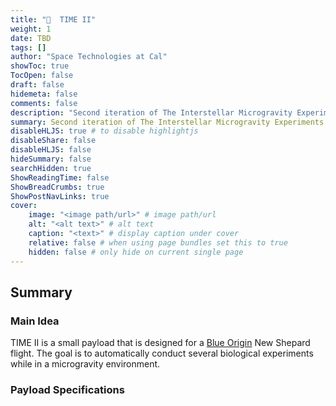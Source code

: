 ```yaml
---
title: "🚀  TIME II"
weight: 1
date: TBD
tags: []
author: "Space Technologies at Cal"
showToc: true
TocOpen: false
draft: false
hidemeta: false
comments: false
description: "Second iteration of The Interstellar Microgravity Experiments."
summary: Second iteration of The Interstellar Microgravity Experiments.
disableHLJS: true # to disable highlightjs
disableShare: false
disableHLJS: false
hideSummary: false
searchHidden: true
ShowReadingTime: false
ShowBreadCrumbs: true
ShowPostNavLinks: true
cover:
    image: "<image path/url>" # image path/url
    alt: "<alt text>" # alt text
    caption: "<text>" # display caption under cover
    relative: false # when using page bundles set this to true
    hidden: false # only hide on current single page
---
```

## Summary
### Main Idea
TIME II is a small payload that is designed for a [Blue Origin](https://www.blueorigin.com/) New Shepard flight. The goal is to automatically conduct several biological experiments while in a microgravity environment.
### Payload Specifications